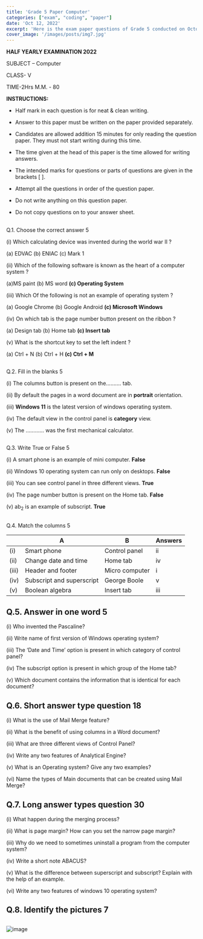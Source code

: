 ```yaml
---
title: 'Grade 5 Paper Computer'
categories: ["exam", "coding", "paper"]
date: 'Oct 12, 2022'
excerpt: 'Here is the exam paper questions of Grade 5 conducted on October 12, 2022.'
cover_image: '/images/posts/img7.jpg'
---
```


**HALF YEARLY EXAMINATION 2022**

SUBJECT – Computer

CLASS- V

<span class="underline">TIME-2Hrs</span> <span class="underline"> M.M. -
80</span>

**INSTRUCTIONS:**

  - Half mark in each question is for neat & clean writing.

  - Answer to this paper must be written on the paper provided
    separately.

  - Candidates are allowed addition 15 minutes for only reading the
    question paper. They must not start writing during this time.

  - The time given at the head of this paper is the time allowed for
    writing answers.

  - The intended marks for questions or parts of questions are given in
    the brackets \[ \].

  - Attempt all the questions in order of the question paper.

  - Do not write anything on this question paper.

  - Do not copy questions on to your answer sheet.

## 

Q.1. Choose the correct answer 5

 (i) Which calculating device was invented during the world war II ?

 (a) EDVAC (b) ENIAC (c) Mark 1

 (ii) Which of the following software is known as the heart of a computer system ?

 (a)MS paint (b) MS word **(c) Operating System** 

 (iii) Which Of the following is not an example of operating system ?

 (a) Google Chrome (b) Google Android **(c) Microsoft Windows** 

 (iv) On which tab is the page number button present on the ribbon ?

 (a) Design tab (b) Home tab **(c) Insert tab** 

 (v) What is the shortcut key to set the left indent ?

 (a) Ctrl + N (b) Ctrl + H **(c) Ctrl + M** 

## 

Q.2. Fill in the blanks 5

 (i) The columns button is present on the………. tab.

 (ii) By default the pages in a word document are in **portrait** orientation.

 (iii) **Windows 11** is the latest version of windows operating system.

 (iv) The default view in the control panel is **category** view.

 (v) The ………... was the first mechanical calculator.

## 

Q.3. Write True or False 5

 (i) A smart phone is an example of mini computer. **False**

 (ii) Windows 10 operating system can run only on desktops. **False**

 (iii) You can see control panel in three different views. **True**

 (iv) The page number button is present on the Home tab. **False**

 (v) ab<sub>2</sub> is an example of subscript. **True**

## 

Q.4. Match the columns 5

| |A | B | Answers |
|--|--|--|--|
|(i)| Smart phone | Control panel | ii |
|(ii)| Change date and time | Home tab | iv |
|(iii)| Header and footer | Micro computer | i | 
|(iv)| Subscript and superscript | George Boole | v |
|(v)| Boolean algebra | Insert tab | iii |

## 

## Q.5. Answer in one word 5

(i) Who invented the Pascaline?

(ii) Write name of first version of Windows operating system?

(iii) The ‘Date and Time’ option is present in which category of control panel?

(iv) The subscript option is present in which group of the Home tab?

(v) Which document contains the information that is identical for each document?

## 

## Q.6. Short answer type question 18

(i) What is the use of Mail Merge feature?

(ii) What is the benefit of using columns in a Word document?

(iii) What are three different views of Control Panel?

(iv) Write any two features of Analytical Engine? 

(v) What is an Operating system? Give any two examples?

(vi) Name the types of Main documents that can be created using Mail Merge?

## 

## Q.7. Long answer types question 30

(i) What happen during the merging process?

(ii) What is page margin? How can you set the narrow page margin? 

(iii) Why do we need to sometimes uninstall a program from the computer system?

(iv) Write a short note ABACUS? 

(v) What is the difference between superscript and subscript? Explain with the help of an example.

(vi) Write any two features of windows 10 operating system?

## 

## Q.8. Identify the pictures 7

## 

![image](/images/posts/compg5.png)
